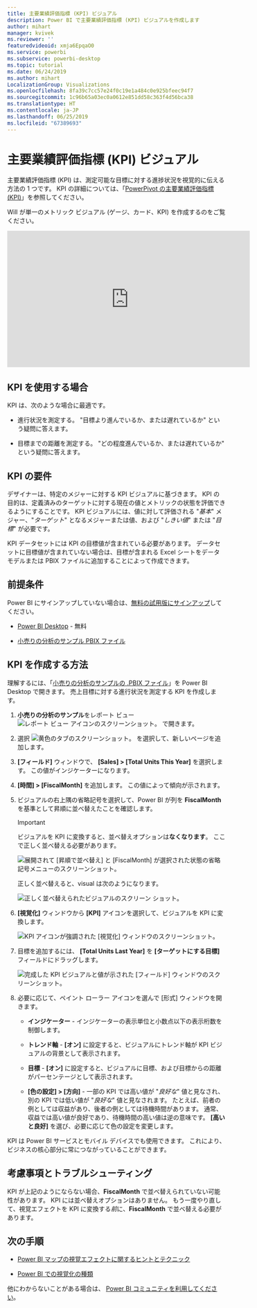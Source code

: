 ```yaml
---
title: 主要業績評価指標 (KPI) ビジュアル
description: Power BI で主要業績評価指標 (KPI) ビジュアルを作成します
author: mihart
manager: kvivek
ms.reviewer: ''
featuredvideoid: xmja6EpqaO0
ms.service: powerbi
ms.subservice: powerbi-desktop
ms.topic: tutorial
ms.date: 06/24/2019
ms.author: mihart
LocalizationGroup: Visualizations
ms.openlocfilehash: 8fa39c7cc57e24f0c19e1a484c0e925bfeec94f7
ms.sourcegitcommit: 1c96b65a03ec0a0612e851dd58c363f4d56bca38
ms.translationtype: HT
ms.contentlocale: ja-JP
ms.lasthandoff: 06/25/2019
ms.locfileid: "67389693"
---
```

# <a name="key-performance-indicator-kpi-visuals"></a>主要業績評価指標 (KPI) ビジュアル

主要業績評価指標 (KPI) は、測定可能な目標に対する進捗状況を視覚的に伝える方法の 1 つです。 KPI の詳細については、「[PowerPivot の主要業績評価指標 (KPI)](/previous-versions/sql/sql-server-2012/hh272050(v=sql.110))」を参照してください。

Will が単一のメトリック ビジュアル (ゲージ、カード、KPI) を作成するのをご覧ください。

<iframe width="560" height="315" src="https://www.youtube.com/embed/xmja6EpqaO0?list=PL1N57mwBHtN0JFoKSR0n-tBkUJHeMP2cP" frameborder="0" allowfullscreen></iframe>

## <a name="when-to-use-a-kpi"></a>KPI を使用する場合

KPI は、次のような場合に最適です。

* 進行状況を測定する。 "目標より進んでいるか、または遅れているか" という疑問に答えます。

* 目標までの距離を測定する。 "どの程度進んでいるか、または遅れているか" という疑問に答えます。

## <a name="kpi-requirements"></a>KPI の要件

デザイナーは、特定のメジャーに対する KPI ビジュアルに基づきます。 KPI の目的は、定義済みのターゲットに対する現在の値とメトリックの状態を評価できるようにすることです。 KPI ビジュアルには、値に対して評価される "*基本*" メジャー、"*ターゲット*" となるメジャーまたは値、および "*しきい値*" または "*目標*" が必要です。

KPI データセットには KPI の目標値が含まれている必要があります。 データセットに目標値が含まれていない場合は、目標が含まれる Excel シートをデータ モデルまたは PBIX ファイルに追加することによって作成できます。

## <a name="prerequisites"></a>前提条件

Power BI にサインアップしていない場合は、[無料の試用版にサインアップ](https://app.powerbi.com/signupredirect?pbi_source=web)してください。

* [Power BI Desktop](https://powerbi.microsoft.com/get-started/) - 無料

* [小売りの分析のサンプル PBIX ファイル](http://download.microsoft.com/download/9/6/D/96DDC2FF-2568-491D-AAFA-AFDD6F763AE3/Retail%20Analysis%20Sample%20PBIX.pbix)

## <a name="how-to-create-a-kpi"></a>KPI を作成する方法

理解するには、「[小売りの分析のサンプルの .PBIX ファイル](http://download.microsoft.com/download/9/6/D/96DDC2FF-2568-491D-AAFA-AFDD6F763AE3/Retail%20Analysis%20Sample%20PBIX.pbix)」を Power BI Desktop で開きます。 売上目標に対する進行状況を測定する KPI を作成します。

1. **小売りの分析のサンプル**をレポート ビュー ![レポート ビュー アイコンのスクリーンショット。](media/power-bi-visualization-kpi/power-bi-report-view.png) で開きます。

1. 選択 ![黄色のタブのスクリーンショット。](media/power-bi-visualization-kpi/power-bi-yellow-tab.png) を選択して、新しいページを追加します。

1. **[フィールド]** ウィンドウで、 **[Sales] > [Total Units This Year]** を選択します。  この値がインジケーターになります。

1. **[時間] > [FiscalMonth]** を追加します。  この値によって傾向が示されます。

1. ビジュアルの右上隅の省略記号を選択して、Power BI が列を **FiscalMonth** を基準として昇順に並べ替えたことを確認します。

    > [!IMPORTANT]
    > ビジュアルを KPI に変換すると、並べ替えオプションは**なくなります**。 ここで正しく並べ替える必要があります。

    ![展開されて [昇順で並べ替え] と [FiscalMonth] が選択された状態の省略記号メニューのスクリーンショット。](media/power-bi-visualization-kpi/power-bi-ascending-by-fiscal-month.png)

    正しく並べ替えると、visual は次のようになります。

    ![正しく並べ替えられたビジュアルのスクリーン ショット。](media/power-bi-visualization-kpi/power-bi-chart.png)

1. **[視覚化]** ウィンドウから **[KPI]** アイコンを選択して、ビジュアルを KPI に変換します。

    ![KPI アイコンが強調された [視覚化] ウィンドウのスクリーンショット。](media/power-bi-visualization-kpi/power-bi-kpi-template.png)

1. 目標を追加するには、 **[Total Units Last Year]** を **[ターゲットにする目標]** フィールドにドラッグします。

    ![完成した KPI ビジュアルと値が示された [フィールド] ウィンドウのスクリーンショット。](media/power-bi-visualization-kpi/power-bi-kpi-done.png)

1. 必要に応じて、ペイント ローラー アイコンを選んで [形式] ウィンドウを開きます。

    * **インジケーター** - インジケーターの表示単位と小数点以下の表示桁数を制御します。

    * **トレンド軸** - **[オン]** に設定すると、ビジュアルにトレンド軸が KPI ビジュアルの背景として表示されます。  

    * **目標** - **[オン]** に設定すると、ビジュアルに目標、および目標からの距離がパーセンテージとして表示されます。

    * **[色の設定] > [方向]** - 一部の KPI では高い値が "*良好な*" 値と見なされ、別の KPI では低い値が "*良好な*" 値と見なされます。 たとえば、前者の例としては収益があり、後者の例としては待機時間があります。 通常、収益では高い値が良好であり、待機時間の高い値は逆の意味です。 **[高いと良好]** を選び、必要に応じて色の設定を変更します。

KPI は Power BI サービスとモバイル デバイスでも使用できます。 これにより、ビジネスの核心部分に常につながっていることができます。

## <a name="considerations-and-troubleshooting"></a>考慮事項とトラブルシューティング

KPI が上記のようにならない場合、**FiscalMonth** で並べ替えられていない可能性があります。 KPI には並べ替えオプションはありません。 もう一度やり直して、視覚エフェクトを KPI に変換する*前*に、**FiscalMonth** で並べ替える必要があります。

## <a name="next-steps"></a>次の手順

* [Power BI マップの視覚エフェクトに関するヒントとテクニック](power-bi-map-tips-and-tricks.md)

* [Power BI での視覚化の種類](power-bi-visualization-types-for-reports-and-q-and-a.md)

他にわからないことがある場合は、 [Power BI コミュニティを利用してください](http://community.powerbi.com/)。
